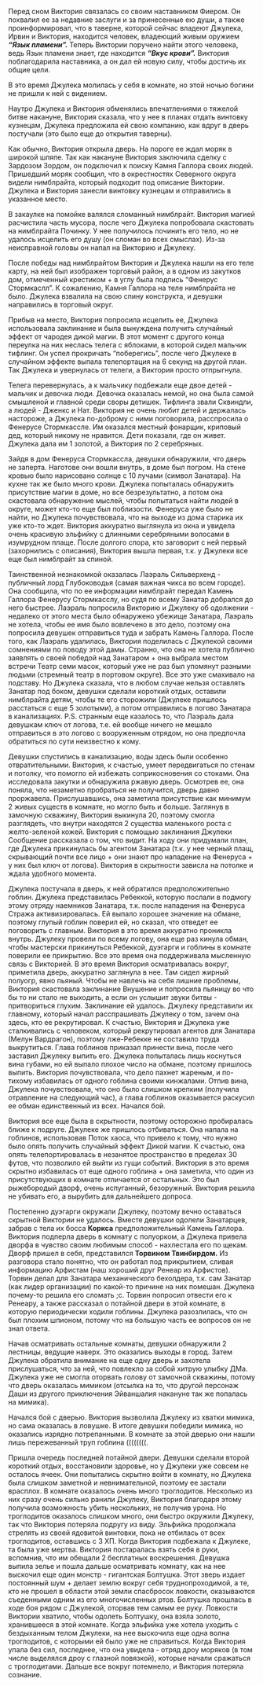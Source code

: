 Перед сном Виктория связалась со своим наставником Фиером.
Он похвалил ее за недавние заслуги и за принесенные ею души, а также проинформировал, что в таверне, которой сейчас владеют Джулека, Ирвин и Виктория, находится человек, владеющий живым оружием _**“Язык пламени”.**_ Теперь Виктории поручено найти этого человека, ведь Язык пламени знает, где находится _**“Вкус крови”.**_ Виктория поблагодарила наставника, а он дал ей новую силу, чтобы достичь их общие цели.

В это время Джулека молилась у себя в комнате, но этой ночью богини не пришли к ней с видением.

Наутро Джулека и Виктория обменялись впечатлениями о тяжелой битве накануне, Виктория сказала, что у нее в планах отдать винтовку кузнецам, Джулека предложила ей свою компанию, как вдруг в дверь постучали (это было еще до открытия таверны).

Как обычно, Виктория открыла дверь. На пороге ее ждал моряк в широкой шляпе. Так как накануне Виктория заключила сделку с Зардозом Зордом, он подключил к поиску Камня Галлора своих людей. Пришедший моряк сообщил, что в окрестностях Северного округа видели нимблрайта, который подходит под описание Виктории. Джулека и Виктория занесли винтовку кузнецам и отправились в указанное место.

В закаулке на помойке валялся сломанный нимблрайт. Виктория магией расчистила часть мусора, после чего Джулека попробовала скастовать на нимблрайта Починку. У нее получилось починить его тело, но не удалось исцелить его душу (он сломан во всех смыслах). Из-за неисправной головы он напал на Викторию и Джулеку.

После победы над нимблрайтом Виктория и Джулека нашли на его теле карту, на ней был изображен торговый район, а в одном из закутков дом, отмеченный крестиком + в углу была подпись “Фенерус Стормкаслл”. К сожалению, Камня Галлора на теле нимблрайта не было. Джулека взвалила на свою спину конструкта, и девушки направились в торговый округ.

Прибыв на место, Виктория попросила исцелить ее, Джулека использовала заклинание и была вынуждена получить случайный эффект от чародея дикой магии. В этот момент с другого конца переулка на них неслась телега с яблоками, в которой сидел мальчик тифлинг. Он успел прокричать “поберегись”, после чего Джулеке в случайном эффекте выпала телепортация на 6 секунд на другой план. Так Джулека и увернулась от телеги, а Виктория просто отпрыгнула.

Телега перевернулась, а к мальчику подбежали еще двое детей - мальчик и девочка люди. Девочка оказалась немой, но она была самой смышленой и главной среди своры детишек. Тифлинга звали Сквиндли, а людей - Дженкс и Нат. Виктория не очень любит детей и держалась настороже, а Джулека по-доброму с ними поговорила, расспросила о Фенерусе Стормкассле. Им оказался местный фонарщик, криповый дед, который никому не нравится. Дети показали, где он живет. Джулека дала им 1 золотой, а Виктория по 2 серебряных.

Зайдя в дом Фенеруса Стормкассла, девушки обнаружили, что дверь не заперта. Наготове они вошли внутрь, в доме был погром. На стене кровью было нарисовано солнце с 10 лучами (символ Занатара). На кухне так же было много крови. Джулека попыталась обнаружить присутствие магии в доме, но все безрезультатно, а потом она скастовала обнаружение мыслей, чтобы попытаться найти людей в округе, может кто-то еще был поблизости. Фенеруса уже было не найти, но Джулека почувствовала, что на выходе из дома старика их уже кто-то ждет. Виктория аккуратно выглянула из окна и увидела очень красивую эльфийку с длинными серебряными волосами в изумрудном плаще. После долгого спора, кто заговорит с ней первый (захорнились с описания), Виктория вышла первая, т.к. у Джулеки все еще был нимблрайт за спиной.

Таинственной незнакомкой оказалась Лаэраль Сильверхенд - публичный лорд Глубоководья (самая важная чикса во всем городе). Она сообщила, что по ее информации нимблрайт передал Камень Галлора Фенерусу Стормкасслу, но судя по всему Занатар добрался до него быстрее. Лаэраль попросила Викторию и Джулеку об одолжении - недалеко от этого места было обнаружено убежище Занатара, Лаэраль не хотела, чтобы ее имя было вовлечено в это дело, поэтому она попросила девушек отправиться туда и забрать Камень Галлора. После того, как Лаэраль удалилась, Виктория поделилась с Джулекой своими сомнениями по поводу этой дамы. Странно, что она не хотела публично заявлять о своей победой над Занатаром + она выбрала местом встречи Театр семи масок, который уже не раз был упомянут разными людьми (стремный театр в портовом округе). Все это уже смахивало на подставу. Но Джулека сказала, что в любом случае нельзя оставлять Занатар под боком, девушки сделали короткий отдых, оставили нимблрайта детям, чтобы те его сторожили (Джулеке пришлось расстаться с еще 5 золотыми), а потом отправились в логово Занатара в канализациях. P.S. странным еще казалось то, что Лаэраль дала девушкам ключ от логова, т.е. ей вообще ничего не мешало отправиться в это логово с вооруженным отрядом, но она предпочла обратиться по сути неизвестно к кому.

Девушки спустились в канализацию, воды здесь были особенно отвратительными. Виктория, к счастью, умеет передвигаться по стенам и потолку, что помогло ей избежать соприкосновения со стоками. Она исследовала закутки и обнаружила ржавую дверь. Осмотрев ее, она поняла, что незаметно пробраться не получится, дверь давно проржавела. Прислушавшись, она заметила присутствие как минимум 2 живых существ в комнате, но могло быть и больше. Заглянув в замочную скважину, Виктория выкинула 20, поэтому смогла разглядеть, что внутри находятся 2 существа маленького роста с желто-зеленой кожей. Виктория с помощью заклинания Джулеки Сообщение рассказала о том, что видит. На ходу они придумали план, где Джулека прикинулась бы агентом Занатара (т.к. у нее черный плащ, скрывающий почти все лицо + они знают про нападение на Фенеруса + у них был ключ от логова). Виктория в скрытности зависла на потолке и ждала удобного момента.

Джулека постучала в дверь, к ней обратился предположительно гоблин. Джулека представилась Ребеккой, которую послали в подмогу этому отряду наемников Занатара, т.к. после нападения на Фенеруса Стража активизировалась. Ей выпало хорошее значение на обмане, поэтому глупый гоблин поверил ей, но сказал, что отведет ее поговорить с главным. Виктория в это время аккуратно проникла внутрь. Джулеку провели по всему логову, она еще раз кинула обман, чтобы мастерски прикинуться Ребеккой, дуэгарги и гоблины в комнате поверили ее прикрытию. Все это время она поддерживала мысленную связь с Викторией. В это время Виктория осматривалась вокруг, приметила дверь, аккуратно заглянула в нее. Там сидел жирный полуогр, явно пьяный. Чтобы не навлечь на себя лишние проблемы, Виктория скастовала заклинание Внушение и попросила пьяницу во что бы то ни стало не выходить, а если он услышит звуки битвы - притвориться глухим. Заклинание ей удалось. Джулеку представили их главному, который начал расспрашивать Джулеку о том, зачем она здесь, кто ее рекрутировал. К счастью, Виктория и Джулека уже сталкивались с человеком, который рекрутировал агентов для Занатара (Мелун Вардрагон), поэтому лже-Ребекке не составило труда выкрутиться. Глава гоблинов приказал принести вина, после чего заставил Джулеку выпить его. Джулека попыталась лишь коснуться вина губами, но ей выпало плохое число на обмане, поэтому пришлось выпить. Виктория почувствовала, что дело пахнет жареным, и по-тихому избавилась от одного гоблина своими кинжалами. Отпив вина, Джулека почувствовала, что оно было слишком крепким (получила отравление на следующий час), а глава гоблинов оказывается раскусил ее обман единственный из всех. Начался бой.

Виктория все еще была в скрытности, поэтому осторожно пробиралась ближе к подруге. Джулеке же пришлось отбиваться. Она напала на гоблинов, использовав Поток хаоса, что привело к тому, что нужно было опять получить случайный эффект Дикой магии. К счастью, она опять телепортировалась в незанятое пространство в пределах 30 футов, что позволило ей выйти из гущи событий. Виктория в это время скрытно избавилась от еще одного гоблина + она заметила, что один из присутствующих в комнате отличается от остальных. Это был рыжебородый дворф, очень испуганный, безоружный. Виктория решила не убивать его, а вырубить для дальнейшего допроса.

Постепенно дуэгарги окружали Джулеку, поэтому вечно оставаться скрытной Виктории не удалось. Вместе девушки одолели Занатарцев, забрав с тела их босса **Коркса** предположительный Камень Галлора. Виктория подперла дверь в комнату с полуорком, а Джулека привела дворфа в чувство своим любимым способ - нахлестала его по щекам. Дворф пришел в себя, представился **Торвином Твинбирдом.** Из разговора стало понятно, что он работал под прикрытием, сливая информацию Арфистам (наш хороший друг Ренеар из Арфистов). Торвин делал для Занатара механического бехолдера, т.к. сам Занатар (как лидер организации) по какой-то причине на них помешан. Джулека почему-то решила его сломать ;c. Торвин попросил отвести его к Ренеару, а также рассказал о потайной двери в этой комнате, в которую периодически ходили гоблины. Джулека разозлилась, что он был плохим шпионом, потому что на большую часть ее вопросов он не знал ответа.

Начав осматривать остальные комнаты, девушки обнаружили 2 лестницы, ведущие наверх. Это оказались выходы в город. Затем Джулека обратила внимание на еще одну дверь и захотела прислушаться, что за ней, что повлекло за собой хитрую улыбку ДМа. Джулека уже не смогла оторвать голову от замочной скважины, потому что дверь оказалась мимиком (отсылка на то, что другой персонаж Даши из другого приключения Эйваншалия накануне так же попалась на мимика).

Начался бой с дверью. Виктория вызволила Джулеку из хватки мимика, но сама оказалась в ловушке. В итоге девушки победили мимика, но оказались изрядно потрепанными. В комнате за этой дверью они нашли лишь пережеванный труп гоблина ((((((((.

Пришла очередь последней потайной двери. Девушки сделали второй короткий отдых, восстановили здоровье, но у Джулеки уже совсем не осталось ячеек. Они попытались скрытно войти в комнату, но Джулека была слишком заметной и невнимательной, поэтому ее застали врасплох. В комнате оказалось очень много троглодитов. Несколько из них сразу очень сильно ранили Джулеку, Виктория благодаря этому получила возможность убить нескольких, не получив урона. Но троглодитов оказалось слишком много, они быстро окружили Джулеку, так что Виктория потеряла подругу из виду. Эльфийка продолжала стрелять из своей ядовитой винтовки, пока не отбилась от всех троглодитов, оставшись с 3 ХП. Когда Виктория подбежала к Джулеке, та была уже мертва. Виктория постаралась взять себя в руки, вспомнив, что им обещали 2 бесплатных воскрешения. Девушка выпила зелье и пошла дальше осматривать комнату, как на нее выскочил еще один монстр - гигантская Болтушка. Этот зверь издает постоянный шум + делает землю вокруг себя труднопроходимой, а те, кто не прошел в области этой земли спасбросок ловкости, оказываются съеденными одним из его многочисленных ртов. Болтушка прошлась в ходе боя рядом с Джулекой, оторвав тем самым ее руку. Ловкости Виктории хватило, чтобы одолеть Болтушку, она взяла золото, хранившееся в этой комнате. Когда эльфийка уже хотела уходить с бездыханным телом Джулеки, на нее выскочила еще одна волна троглодитов, с которыми ей было уже не справиться. Когда Виктория упала без сил, последнее, что она увидела - отряд дроу моряков (в том числе выделялся дроу с глазной повязкой), которые начали сражаться с троглодитами. Дальше все вокруг потемнело, и Виктория потеряла сознание.